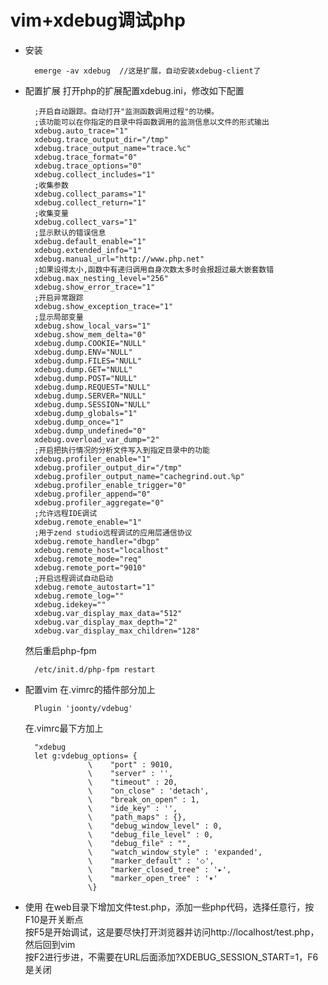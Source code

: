# vim+xdebug调试php
* 安装
    
        emerge -av xdebug  //这是扩展，自动安装xdebug-client了

* 配置扩展
    打开php的扩展配置xdebug.ini，修改如下配置

        ;开启自动跟踪。自动打开"监测函数调用过程"的功模。
        ;该功能可以在你指定的目录中将函数调用的监测信息以文件的形式输出
        xdebug.auto_trace="1"
        xdebug.trace_output_dir="/tmp"
        xdebug.trace_output_name="trace.%c"
        xdebug.trace_format="0"
        xdebug.trace_options="0"
        xdebug.collect_includes="1"
        ;收集参数
        xdebug.collect_params="1"
        xdebug.collect_return="1"
        ;收集变量
        xdebug.collect_vars="1"
        ;显示默认的错误信息
        xdebug.default_enable="1"
        xdebug.extended_info="1"
        xdebug.manual_url="http://www.php.net"
        ;如果设得太小,函数中有递归调用自身次数太多时会报超过最大嵌套数错
        xdebug.max_nesting_level="256"
        xdebug.show_error_trace="1"
        ;开启异常跟踪
        xdebug.show_exception_trace="1"
        ;显示局部变量
        xdebug.show_local_vars="1"
        xdebug.show_mem_delta="0"
        xdebug.dump.COOKIE="NULL"
        xdebug.dump.ENV="NULL"
        xdebug.dump.FILES="NULL"
        xdebug.dump.GET="NULL"
        xdebug.dump.POST="NULL"
        xdebug.dump.REQUEST="NULL"
        xdebug.dump.SERVER="NULL"
        xdebug.dump.SESSION="NULL"
        xdebug.dump_globals="1"
        xdebug.dump_once="1"
        xdebug.dump_undefined="0"
        xdebug.overload_var_dump="2"
        ;开启把执行情况的分析文件写入到指定目录中的功能
        xdebug.profiler_enable="1"
        xdebug.profiler_output_dir="/tmp"
        xdebug.profiler_output_name="cachegrind.out.%p"
        xdebug.profiler_enable_trigger="0"
        xdebug.profiler_append="0"
        xdebug.profiler_aggregate="0"
        ;允许远程IDE调试
        xdebug.remote_enable="1"
        ;用于zend studio远程调试的应用层通信协议
        xdebug.remote_handler="dbgp"
        xdebug.remote_host="localhost"
        xdebug.remote_mode="req"
        xdebug.remote_port="9010"
        ;开启远程调试自动启动
        xdebug.remote_autostart="1"
        xdebug.remote_log=""
        xdebug.idekey=""
        xdebug.var_display_max_data="512"
        xdebug.var_display_max_depth="2"
        xdebug.var_display_max_children="128"

    然后重启php-fpm

        /etc/init.d/php-fpm restart
* 配置vim
    在.vimrc的插件部分加上

        Plugin 'joonty/vdebug'
    在.vimrc最下方加上

        "xdebug
        let g:vdebug_options= {
                    \    "port" : 9010,
                    \    "server" : '',
                    \    "timeout" : 20,
                    \    "on_close" : 'detach',
                    \    "break_on_open" : 1,
                    \    "ide_key" : '',
                    \    "path_maps" : {},
                    \    "debug_window_level" : 0,
                    \    "debug_file_level" : 0,
                    \    "debug_file" : "",
                    \    "watch_window_style" : 'expanded',
                    \    "marker_default" : '⬦',
                    \    "marker_closed_tree" : '▸',
                    \    "marker_open_tree" : '▾'
                    \}
* 使用
    在web目录下增加文件test.php，添加一些php代码，选择任意行，按F10是开关断点  
    按F5是开始调试，这是要尽快打开浏览器并访问http://localhost/test.php，然后回到vim  
    按F2进行步进，不需要在URL后面添加?XDEBUG_SESSION_START=1，F6是关闭
